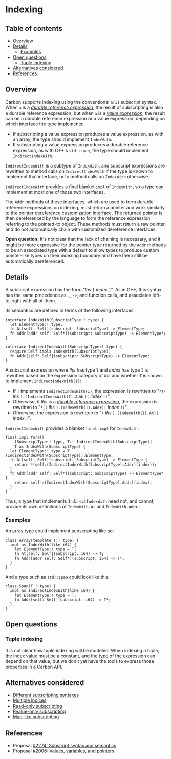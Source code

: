 # Indexing

<!--
Part of the Carbon Language project, under the Apache License v2.0 with LLVM
Exceptions. See /LICENSE for license information.
SPDX-License-Identifier: Apache-2.0 WITH LLVM-exception
-->

<!-- toc -->

## Table of contents

-   [Overview](#overview)
-   [Details](#details)
    -   [Examples](#examples)
-   [Open questions](#open-questions)
    -   [Tuple indexing](#tuple-indexing)
-   [Alternatives considered](#alternatives-considered)
-   [References](#references)

<!-- tocstop -->

## Overview

Carbon supports indexing using the conventional `a[i]` subscript syntax. When
`a` is a
[_durable reference expression_](/docs/design/values.md#durable-reference-expressions),
the result of subscripting is also a durable reference expression, but when `a`
is a [_value expression_](/docs/design/values.md#value-expressions), the result
can be a durable reference expression or a value expression, depending on which
interface the type implements:

-   If subscripting a value expression produces a value expression, as with an
    array, the type should implement `IndexWith`.
-   If subscripting a value expression produces a durable reference expression,
    as with C++'s `std::span`, the type should implement `IndirectIndexWith`.

`IndirectIndexWith` is a subtype of `IndexWith`, and subscript expressions are
rewritten to method calls on `IndirectIndexWith` if the type is known to
implement that interface, or to method calls on `IndexWith` otherwise.

`IndirectIndexWith` provides a final blanket `impl` of `IndexWith`, so a type
can implement at most one of those two interfaces.

The `Addr` methods of these interfaces, which are used to form durable reference
expressions on indexing, must return a pointer and work similarly to the
[pointer dereference customization interface](/docs/design/values.md#dereferencing-customization).
The returned pointer is then dereferenced by the language to form the reference
expression referring to the pointed-to object. These methods must return a raw
pointer, and do not automatically chain with customized dereference interfaces.

**Open question:** It's not clear that the lack of chaining is necessary, and it
might be more expressive for the pointer type returned by the `Addr` methods to
be an associated type with a default to allow types to produce custom
pointer-like types on their indexing boundary and have them still be
automatically dereferenced.

## Details

A subscript expression has the form "_lhs_ `[` _index_ `]`". As in C++, this
syntax has the same precedence as `.`, `->`, and function calls, and associates
left-to-right with all of them.

Its semantics are defined in terms of the following interfaces:

```
interface IndexWith(SubscriptType:! type) {
  let ElementType:! type;
  fn At[self: Self](subscript: SubscriptType) -> ElementType;
  fn Addr[addr self: Self*](subscript: SubscriptType) -> ElementType*;
}

interface IndirectIndexWith(SubscriptType:! type) {
  require Self impls IndexWith(SubscriptType);
  fn Addr[self: Self](subscript: SubscriptType) -> ElementType*;
}
```

A subscript expression where _lhs_ has type `T` and _index_ has type `I` is
rewritten based on the expression category of _lhs_ and whether `T` is known to
implement `IndirectIndexWith(I)`:

-   If `T` implements `IndirectIndexWith(I)`, the expression is rewritten to
    "`*((` _lhs_ `).(IndirectIndexWith(I).Addr)(` _index_ `))`".
-   Otherwise, if _lhs_ is a
    [_durable reference expression_](/docs/design/values.md#durable-reference-expressions),
    the expression is rewritten to "`*((` _lhs_ `).(IndexWith(I).Addr)(` _index_
    `))`".
-   Otherwise, the expression is rewritten to "`(` _lhs_ `).(IndexWith(I).At)(`
    _index_ `)`".

`IndirectIndexWith` provides a blanket `final impl` for `IndexWith`:

```
final impl forall
    [SubscriptType:! type, T:! IndirectIndexWith(SubscriptType)]
    T as IndexWith(SubscriptType) {
  let ElementType:! type = T.(IndirectIndexWith(SubscriptType)).ElementType;
  fn At[self: Self](subscript: SubscriptType) -> ElementType {
    return *(self.(IndirectIndexWith(SubscriptType).Addr)(index));
  }
  fn Addr[addr self: Self*](subscript: SubscriptType) -> ElementType* {
    return self->(IndirectIndexWith(SubscriptType).Addr)(index);
  }
}
```

Thus, a type that implements `IndirectIndexWith` need not, and cannot, provide
its own definitions of `IndexWith.At` and `IndexWith.Addr`.

### Examples

An array type could implement subscripting like so:

```
class Array(template T:! type) {
  impl as IndexWith(like i64) {
    let ElementType:! type = T;
    fn At[self: Self](subscript: i64) -> T;
    fn Addr[addr self: Self*](subscript: i64) -> T*;
  }
}
```

And a type such as `std::span` could look like this:

```
class Span(T:! type) {
  impl as IndirectIndexWith(like i64) {
    let ElementType:! type = T;
    fn Addr[self: Self](subscript: i64) -> T*;
  }
}
```

## Open questions

### Tuple indexing

It is not clear how tuple indexing will be modeled. When indexing a tuple, the
index value must be a constant, and the type of the expression can depend on
that value, but we don't yet have the tools to express those properties in a
Carbon API.

## Alternatives considered

-   [Different subscripting syntaxes](/proposals/p2274.md#different-subscripting-syntaxes)
-   [Multiple indices](/proposals/p2274.md#multiple-indices)
-   [Read-only subscripting](/proposals/p2274.md#read-only-subscripting)
-   [Rvalue-only subscripting](/proposals/p2274.md#rvalue-only-subscripting)
-   [Map-like subscripting](/proposals/p2274.md#map-like-subscripting)

## References

-   Proposal
    [#2274: Subscript syntax and semantics](https://github.com/carbon-language/carbon-lang/pull/2274)
-   Proposal
    [#2006: Values, variables, and pointers](https://github.com/carbon-language/carbon-lang/pull/2006)
